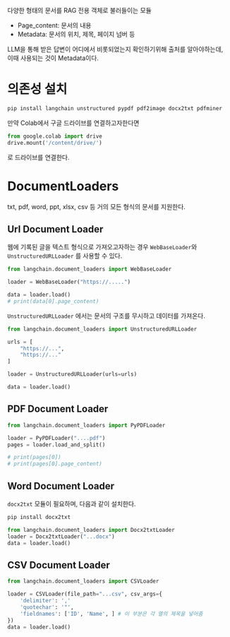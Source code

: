 다양한 형태의 문서를 RAG 전용 객체로 불러들이는 모듈
- Page_content: 문서의 내용
- Metadata: 문서의 위치, 제목, 페이지 넘버 등

LLM을 통해 받은 답변이 어디에서 비롯되었는지 확인하기위해 출처를 알아야하는데, 이때 사용되는 것이 Metadata이다.

# 의존성 설치
```bash
pip install langchain unstructured pypdf pdf2image docx2txt pdfminer
```

만약 Colab에서 구글 드라이브를 연결하고자한다면
```python
from google.colab import drive
drive.mount('/content/drive/')
```
로 드라이브를 연결한다.

# DocumentLoaders
txt, pdf, word, ppt, xlsx, csv 등 거의 모든 형식의 문서를 지원한다.

## Url Document Loader
웹에 기록된 글을 텍스트 형식으로 가져오고자하는 경우 `WebBaseLoader`와 `UnstructuredURLLoader` 를 사용할 수 있다.

```python
from langchain.document_loaders import WebBaseLoader

loader = WebBaseLoader("https://.....")

data = loader.load()
# print(data[0].page_content)
```

`UnstructuredURLLoader` 에서는 문서의 구조를 무시하고 데이터를 가져온다.

```python
from langchain.document_loaders import UnstructuredURLLoader

urls = [
	"https://...",
	"https://..."
]

loader = UnstructuredURLLoader(urls=urls)

data = loader.load()
```

## PDF Document Loader
```python
from langchain.document_loaders import PyPDFLoader

loader = PyPDFLoader("....pdf")
pages = loader.load_and_split()

# print(pages[0])
# print(pages[0].page_content)
```

## Word Document Loader
`docx2txt` 모듈이 필요하며, 다음과 같이 설치한다.

```bash
pip install docx2txt
```

```python
from langchain.document_loaders import Docx2txtLoader
loader = Docx2txtLoader("...docx")
data = loader.load()
```

## CSV Document Loader
```python
from langchain.document_loaders import CSVLoader

loader = CSVLoader(file_path="...csv", csv_args={
	'delimiter': ','
	'quotechar': '"',
	'fieldnames': ['ID', 'Name', ] # 이 부분은 각 열의 제목을 넣어줌
})
data = loader.load()
```

